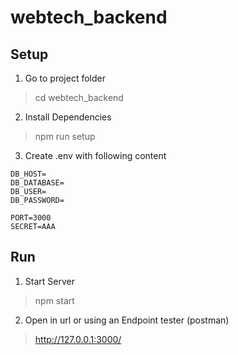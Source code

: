 # webtech_backend

## Setup

1. Go to project folder

> cd webtech_backend

2. Install Dependencies

> npm run setup

3. Create .env with following content

````
DB_HOST=
DB_DATABASE=
DB_USER=
DB_PASSWORD=

PORT=3000
SECRET=AAA
````

## Run

1. Start Server

> npm start

2. Open in url or using an Endpoint tester (postman)

> http://127.0.0.1:3000/